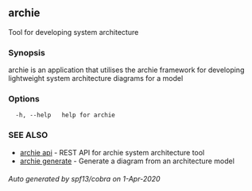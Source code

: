 ## archie

Tool for developing system architecture

### Synopsis


archie is an application that utilises the archie framework
for developing lightweight system architecture diagrams for a model

### Options

```
  -h, --help   help for archie
```

### SEE ALSO

* [archie api](archie_api.md)	 - REST API for archie system architecture tool
* [archie generate](archie_generate.md)	 - Generate a diagram from an architecture model

###### Auto generated by spf13/cobra on 1-Apr-2020
